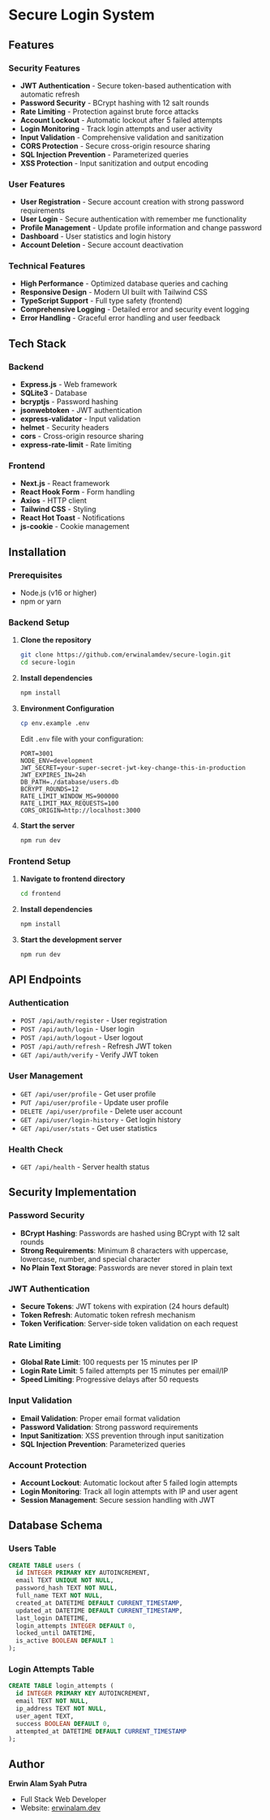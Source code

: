 # Secure Login System

## Features

### Security Features
- **JWT Authentication** - Secure token-based authentication with automatic refresh
- **Password Security** - BCrypt hashing with 12 salt rounds
- **Rate Limiting** - Protection against brute force attacks
- **Account Lockout** - Automatic lockout after 5 failed attempts
- **Login Monitoring** - Track login attempts and user activity
- **Input Validation** - Comprehensive validation and sanitization
- **CORS Protection** - Secure cross-origin resource sharing
- **SQL Injection Prevention** - Parameterized queries
- **XSS Protection** - Input sanitization and output encoding

### User Features
- **User Registration** - Secure account creation with strong password requirements
- **User Login** - Secure authentication with remember me functionality
- **Profile Management** - Update profile information and change password
- **Dashboard** - User statistics and login history
- **Account Deletion** - Secure account deactivation

### Technical Features
- **High Performance** - Optimized database queries and caching
- **Responsive Design** - Modern UI built with Tailwind CSS
- **TypeScript Support** - Full type safety (frontend)
- **Comprehensive Logging** - Detailed error and security event logging
- **Error Handling** - Graceful error handling and user feedback

## Tech Stack

### Backend
- **Express.js** - Web framework
- **SQLite3** - Database
- **bcryptjs** - Password hashing
- **jsonwebtoken** - JWT authentication
- **express-validator** - Input validation
- **helmet** - Security headers
- **cors** - Cross-origin resource sharing
- **express-rate-limit** - Rate limiting

### Frontend
- **Next.js** - React framework
- **React Hook Form** - Form handling
- **Axios** - HTTP client
- **Tailwind CSS** - Styling
- **React Hot Toast** - Notifications
- **js-cookie** - Cookie management

## Installation

### Prerequisites
- Node.js (v16 or higher)
- npm or yarn

### Backend Setup

1. **Clone the repository**
   ```bash
   git clone https://github.com/erwinalamdev/secure-login.git
   cd secure-login
   ```

2. **Install dependencies**
   ```bash
   npm install
   ```

3. **Environment Configuration**
   ```bash
   cp env.example .env
   ```
   
   Edit `.env` file with your configuration:
   ```env
   PORT=3001
   NODE_ENV=development
   JWT_SECRET=your-super-secret-jwt-key-change-this-in-production
   JWT_EXPIRES_IN=24h
   DB_PATH=./database/users.db
   BCRYPT_ROUNDS=12
   RATE_LIMIT_WINDOW_MS=900000
   RATE_LIMIT_MAX_REQUESTS=100
   CORS_ORIGIN=http://localhost:3000
   ```

4. **Start the server**
   ```bash
   npm run dev
   ```

### Frontend Setup

1. **Navigate to frontend directory**
   ```bash
   cd frontend
   ```

2. **Install dependencies**
   ```bash
   npm install
   ```

3. **Start the development server**
   ```bash
   npm run dev
   ```

## API Endpoints

### Authentication
- `POST /api/auth/register` - User registration
- `POST /api/auth/login` - User login
- `POST /api/auth/logout` - User logout
- `POST /api/auth/refresh` - Refresh JWT token
- `GET /api/auth/verify` - Verify JWT token

### User Management
- `GET /api/user/profile` - Get user profile
- `PUT /api/user/profile` - Update user profile
- `DELETE /api/user/profile` - Delete user account
- `GET /api/user/login-history` - Get login history
- `GET /api/user/stats` - Get user statistics

### Health Check
- `GET /api/health` - Server health status

## Security Implementation

### Password Security
- **BCrypt Hashing**: Passwords are hashed using BCrypt with 12 salt rounds
- **Strong Requirements**: Minimum 8 characters with uppercase, lowercase, number, and special character
- **No Plain Text Storage**: Passwords are never stored in plain text

### JWT Authentication
- **Secure Tokens**: JWT tokens with expiration (24 hours default)
- **Token Refresh**: Automatic token refresh mechanism
- **Token Verification**: Server-side token validation on each request

### Rate Limiting
- **Global Rate Limit**: 100 requests per 15 minutes per IP
- **Login Rate Limit**: 5 failed attempts per 15 minutes per email/IP
- **Speed Limiting**: Progressive delays after 50 requests

### Input Validation
- **Email Validation**: Proper email format validation
- **Password Validation**: Strong password requirements
- **Input Sanitization**: XSS prevention through input sanitization
- **SQL Injection Prevention**: Parameterized queries

### Account Protection
- **Account Lockout**: Automatic lockout after 5 failed login attempts
- **Login Monitoring**: Track all login attempts with IP and user agent
- **Session Management**: Secure session handling with JWT

## Database Schema

### Users Table
```sql
CREATE TABLE users (
  id INTEGER PRIMARY KEY AUTOINCREMENT,
  email TEXT UNIQUE NOT NULL,
  password_hash TEXT NOT NULL,
  full_name TEXT NOT NULL,
  created_at DATETIME DEFAULT CURRENT_TIMESTAMP,
  updated_at DATETIME DEFAULT CURRENT_TIMESTAMP,
  last_login DATETIME,
  login_attempts INTEGER DEFAULT 0,
  locked_until DATETIME,
  is_active BOOLEAN DEFAULT 1
);
```

### Login Attempts Table
```sql
CREATE TABLE login_attempts (
  id INTEGER PRIMARY KEY AUTOINCREMENT,
  email TEXT NOT NULL,
  ip_address TEXT NOT NULL,
  user_agent TEXT,
  success BOOLEAN DEFAULT 0,
  attempted_at DATETIME DEFAULT CURRENT_TIMESTAMP
);
```

## Author

**Erwin Alam Syah Putra**
- Full Stack Web Developer
- Website: [erwinalam.dev](https://erwinalam.dev)
